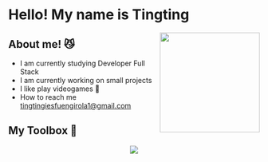 # Hello! My name is Tingting
<img align='right' src='https://user-images.githubusercontent.com/5713670/87202985-820dcb80-c2b6-11ea-9f56-7ec461c497c3.gif' width='200'>

## About me! 😼
- I am currently studying Developer Full Stack
- I am currently working on small projects
- I like play videogames 👾
- How to reach me tingtingiesfuengirola1@gmail.com

## My Toolbox 🚀
<p align="center">
  <a href="https://skillicons.dev">
    <img src="https://skillicons.dev/icons?i=python,react,js,bootstrap,html,css," />
  </a>
</p>
